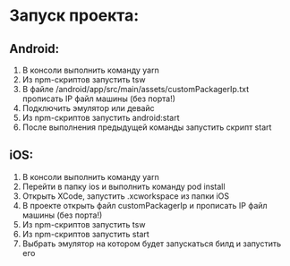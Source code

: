 # Запуск проекта:

## Android:

1. В консоли выполнить команду yarn
2. Из npm-скриптов запустить tsw
3. В файле /android/app/src/main/assets/customPackagerIp.txt прописать IP файл машины (без порта!)
4. Подключить эмулятор или девайс
5. Из npm-скриптов запустить android:start
6. После выполнения предыдущей команды запустить скрипт start

## iOS:

1.  В консоли выполнить команду yarn
2. Перейти в папку ios и выполнить команду pod install
3. Открыть XCode, запустить .xcworkspace из папки iOS
4. В проекте открыть файл customPackagerIp и прописать IP файл машины (без порта!)
5. Из npm-скриптов запустить tsw
6. Из npm-скриптов запустить start
7. Выбрать эмулятор на котором будет запускаться билд и запустить его
